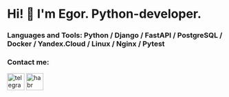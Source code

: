 # Hi! 👋 I'm Egor. Python-developer.

### Languages and Tools: Python / Django / FastAPI / PostgreSQL / Docker / Yandex.Cloud / Linux / Nginx / Pytest

### Contact me:
[<img src='https://cdn.jsdelivr.net/npm/simple-icons@3.0.1/icons/telegram.svg' alt='telegram' height='40'>](https://web-telegram.ru/#@HoneyKnight1)
[<img src='https://cdn.jsdelivr.net/npm/simple-icons@3.0.1/icons/habr.svg' alt='habr' height='40'>](https://career.habr.com/honeyknight)
